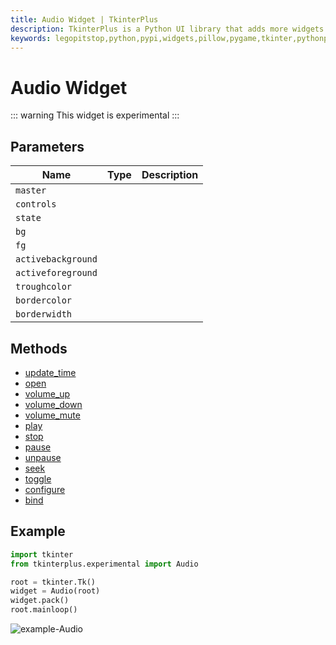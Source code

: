 ```yaml
---
title: Audio Widget | TkinterPlus
description: TkinterPlus is a Python UI library that adds more widgets to Tkinter
keywords: legopitstop,python,pypi,widgets,pillow,pygame,tkinter,pythonpackage
---
```


# Audio Widget <Badge type="warning" text="Experimental" />

::: warning
This widget is experimental
:::

## Parameters

| Name               | Type | Description |
| ------------------ | ---- | ----------- |
| `master`           |      |             |
| `controls`         |      |             |
| `state`            |      |             |
| `bg`               |      |             |
| `fg`               |      |             |
| `activebackground` |      |             |
| `activeforeground` |      |             |
| `troughcolor`      |      |             |
| `bordercolor`      |      |             |
| `borderwidth`      |      |             |

## Methods

- [update_time](#update_time)
- [open](#open)
- [volume_up](#volume_up)
- [volume_down](#volume_down)
- [volume_mute](#volume_mute)
- [play](#play)
- [stop](#stop)
- [pause](#pause)
- [unpause](#unpause)
- [seek](#seek)
- [toggle](#toggle)
- [configure](#configure)
- [bind](#bind)

## Example

```py
import tkinter
from tkinterplus.experimental import Audio

root = tkinter.Tk()
widget = Audio(root)
widget.pack()
root.mainloop()
```

![example-Audio](/images/example-Audio.png)
